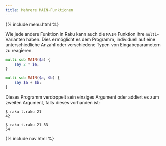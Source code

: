 ```yaml
---
title: Mehrere MAIN-Funktionen
---
```


{% include menu.html %}

Wie jede andere Funktion in Raku kann auch die `MAIN`-Funktion ihre `multi`-Varianten haben. Dies ermöglicht es dem Programm, individuell auf eine unterschiedliche Anzahl oder verschiedene Typen von Eingabeparametern zu reagieren.

```raku
multi sub MAIN($a) {
    say 2 * $a;
}

multi sub MAIN($a, $b) {
    say $a + $b;
}
```

Dieses Programm verdoppelt sein einziges Argument oder addiert es zum zweiten Argument, falls dieses vorhanden ist:

```console
$ raku t.raku 21
42

$ raku t.raku 21 33
54
```

{% include nav.html %}